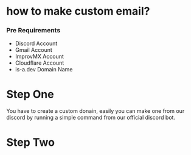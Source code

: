 # how to make custom email?

### Pre Requirements
- Discord Account
- Gmail Account
- ImprovMX Account
- Cloudflare Account
- is-a.dev Domain Name

# Step One
You have to create a custom donain, easily you can make one from our discord by running a simple command from our official discord bot.

# Step Two

